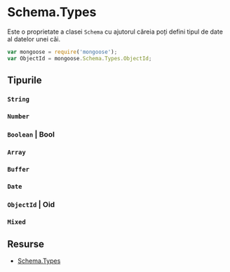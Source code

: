 # Schema.Types

Este o proprietate a clasei `Schema` cu ajutorul căreia poți defini tipul de date al datelor unei căi.

```javascript
var mongoose = require('mongoose');
var ObjectId = mongoose.Schema.Types.ObjectId;
```

## Tipurile

### `String`

### `Number`

### `Boolean` | Bool

### `Array`

### `Buffer`

### `Date`

### `ObjectId` | Oid

### `Mixed`

## Resurse

- [Schema.Types](https://mongoosejs.com/docs/api/schema.html#schema_Schema.Types)

